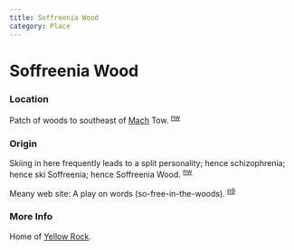 ```yaml
---
title: Soffreenia Wood
category: Place
---
```

# Soffreenia Wood
### Location

Patch of woods to southeast of [Mach](Mach) Tow. <sup>[nw][]</sup>

### Origin

Skiing in here frequently leads to a split personality; hence schizophrenia; hence ski Soffreenia; hence Soffreenia Wood. <sup>[nw][]</sup>

Meany web site: A play on words (so-free-in-the-woods). <sup>[n9][]</sup>

### More Info

Home of [Yellow Rock](Yellow-Rock).


[nw]: Names-Walt "Meany Names by Walter Little, 1984"
[n9]: Names-2009 "Meany Names, by Brian Thompson & Emilio Marasco"
